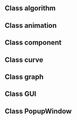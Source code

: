 
## Class algorithm




## Class animation
## Class component
## Class curve
## Class graph
## Class GUI
## Class PopupWindow
